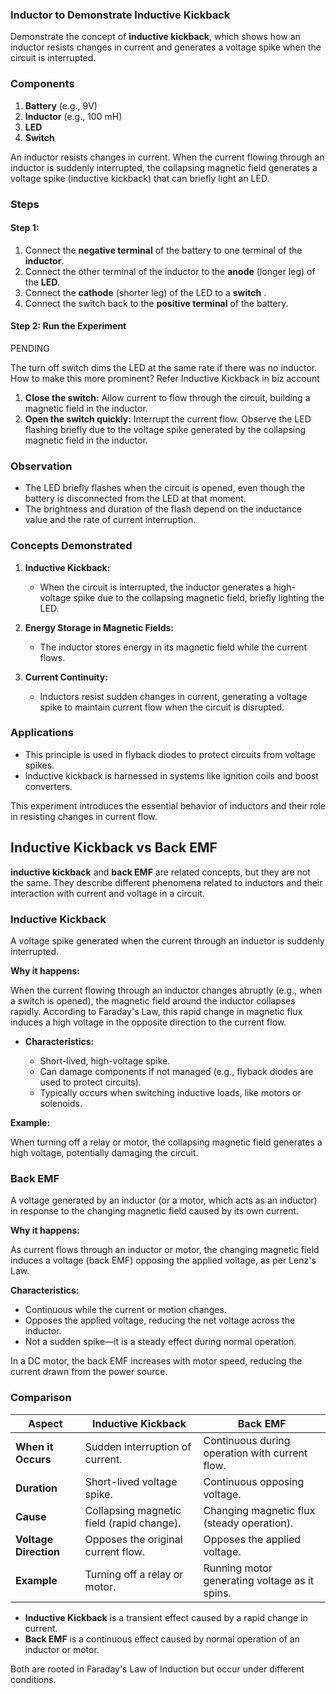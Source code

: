 ### **Inductor to Demonstrate Inductive Kickback**

Demonstrate the concept of **inductive kickback**, which shows how an inductor resists changes in current and generates a voltage spike when the circuit is interrupted.

### **Components**

1. **Battery** (e.g., 9V)
2. **Inductor** (e.g., 100 mH)
3. **LED**
4. **Switch**

An inductor resists changes in current. When the current flowing through an inductor is suddenly interrupted, the collapsing magnetic field generates a voltage spike (inductive kickback) that can briefly light an LED.

### **Steps**

#### Step 1:

1. Connect the **negative terminal** of the battery to one terminal of the **inductor**.
2. Connect the other terminal of the inductor to the **anode** (longer leg) of the **LED**.
3. Connect the **cathode** (shorter leg) of the LED to a **switch** .
4. Connect the switch back to the **positive terminal** of the battery.

#### Step 2: Run the Experiment


PENDING

The turn off switch dims the LED at the same rate if there was no inductor. How to make this more prominent? Refer Inductive Kickback in biz account

1. **Close the switch:** Allow current to flow through the circuit, building a magnetic field in the inductor.
2. **Open the switch quickly:** Interrupt the current flow. Observe the LED flashing briefly due to the voltage spike generated by the collapsing magnetic field in the inductor.

### **Observation**

- The LED briefly flashes when the circuit is opened, even though the battery is disconnected from the LED at that moment.
- The brightness and duration of the flash depend on the inductance value and the rate of current interruption.

### **Concepts Demonstrated**

1. **Inductive Kickback:**
   - When the circuit is interrupted, the inductor generates a high-voltage spike due to the collapsing magnetic field, briefly lighting the LED.

2. **Energy Storage in Magnetic Fields:**
   - The inductor stores energy in its magnetic field while the current flows.

3. **Current Continuity:**
   - Inductors resist sudden changes in current, generating a voltage spike to maintain current flow when the circuit is disrupted.

### **Applications**

- This principle is used in flyback diodes to protect circuits from voltage spikes.
- Inductive kickback is harnessed in systems like ignition coils and boost converters.

This experiment introduces the essential behavior of inductors and their role in resisting changes in current flow.

## Inductive Kickback vs Back EMF

**inductive kickback** and **back EMF** are related concepts, but they are not the same. They describe different phenomena related to inductors and their interaction with current and voltage in a circuit.

### **Inductive Kickback**

A voltage spike generated when the current through an inductor is suddenly interrupted.

**Why it happens:**

When the current flowing through an inductor changes abruptly (e.g., when a switch is opened), the magnetic field around the inductor collapses rapidly. According to Faraday's Law, this rapid change in magnetic flux induces a high voltage in the opposite direction to the current flow.

- **Characteristics:**

  - Short-lived, high-voltage spike.
  - Can damage components if not managed (e.g., flyback diodes are used to protect circuits).
  - Typically occurs when switching inductive loads, like motors or solenoids.

**Example:**

When turning off a relay or motor, the collapsing magnetic field generates a high voltage, potentially damaging the circuit.

### **Back EMF**

A voltage generated by an inductor (or a motor, which acts as an inductor) in response to the changing magnetic field caused by its own current.

**Why it happens:**

As current flows through an inductor or motor, the changing magnetic field induces a voltage (back EMF) opposing the applied voltage, as per Lenz's Law.

**Characteristics:**

  - Continuous while the current or motion changes.
  - Opposes the applied voltage, reducing the net voltage across the inductor.
  - Not a sudden spike—it is a steady effect during normal operation.

In a DC motor, the back EMF increases with motor speed, reducing the current drawn from the power source.

### **Comparison**

| **Aspect**              | **Inductive Kickback**                          | **Back EMF**                                     |
|--------------------------|------------------------------------------------|-------------------------------------------------|
| **When it Occurs**       | Sudden interruption of current.                | Continuous during operation with current flow.  |
| **Duration**             | Short-lived voltage spike.                     | Continuous opposing voltage.                    |
| **Cause**                | Collapsing magnetic field (rapid change).      | Changing magnetic flux (steady operation).      |
| **Voltage Direction**    | Opposes the original current flow.             | Opposes the applied voltage.                    |
| **Example**              | Turning off a relay or motor.                  | Running motor generating voltage as it spins.   |


- **Inductive Kickback** is a transient effect caused by a rapid change in current.
- **Back EMF** is a continuous effect caused by normal operation of an inductor or motor.

Both are rooted in Faraday's Law of Induction but occur under different conditions.
